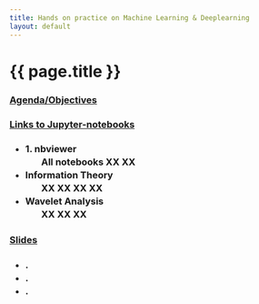 ```yaml
---
title: Hands on practice on Machine Learning & Deeplearning
layout: default
---
```


# {{ page.title }}
<!--
<div id="index-grid-full" class="section group">
  <div class="index-paragraph docutils container"><p> <strong> Page is being updated ...untill then please refere to  the  <a href="https://spkit.readthedocs.io/en/latest/" target="_blank"><font color="blue">Documentation</font></a></strong></p></div>
</div>
-->

<div id="index-grid-half" class="section group">
<h3 style="text-align:left;"><u>Agenda/Objectives</u></h3>
<h3 style="text-align:left;"><u>Links to Jupyter-notebooks</u></h3>
<h3 style="text-align:left;">
<ul class="simple" style="line-height:1.4;">
  <li><a>1. nbviewer</a>
    <ul class="simple">
    <li<a href="https://nbviewer.jupyter.org/github/Nikeshbajaj/Notebooks/tree/master/Tutorials_ML_DL/" target="_blank">All notebooks</a></li>
    <li<a href=" " target="_blank">XX</a></li>
    <li<a href=" " target="_blank">XX</a></li>
    </ul></li>
  <li><a>Information Theory</a>
    <ul class="simple">
    <li<a href="" target="_blank">XX</a></li>
    <li<a href="" target="_blank">XX</a></li>
    <li<a href="" target="_blank">XX</a></li>
    <li<a href="" target="_blank">XX</a></li>
    </ul></li>
  <li><a>Wavelet Analysis</a>
    <ul class="simple">
    <li<a href="" target="_blank">XX</a></li>
    <li<a href="" target="_blank">XX</a></li>
    <li<a href="" target="_blank">XX</a></li>
    </ul></li>
</ul>
</h3>
<h3 style="text-align:left;"><u>Slides</u></h3>
<h3 style="text-align:left;">
<ul class="simple" style="line-height:1.4;">
  <li><a>.</a></li>
  <li><a>.</a></li>
  <li><a>.</a></li>
</ul>
</h3>
</div>
<div id="index-grid-full" class="section group"></div>
